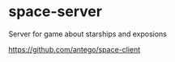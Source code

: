 # space-server
Server for game about starships and exposions

<https://github.com/antego/space-client>
